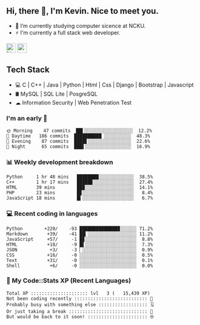 ## Hi, there 👋, I'm Kevin. Nice to meet you.

- 🌱 I’m currently studying computer sicence at NCKU.
- ⚡ I'm currently a full stack web developer.

<a href="https://www.linkedin.com/in/kevin12686/"><img alt="LinkedIn" src="https://img.shields.io/badge/linkedin%20-%230077B5.svg?&style=for-the-badge&logo=linkedin&logoColor=white" height=25></a>
<a href="https://www.instagram.com/kevin12686/"><img src="https://img.shields.io/badge/instagram-3f729b?&style=for-the-badge&logo=instagram&logoColor=white" height=25></a>

## Tech Stack

* 💻 C | C++ | Java | Python | Html | Css | Django | Bootstrap | Javascript
* 🛢️ MySQL | SQL Lite | PosgreSQL
* ☁ Information Security | Web Penetration Test

### I'm an early 🐤

<!-- early_bird start -->

```text
🌞 Morning    47 commits  ██▌░░░░░░░░░░░░░░░░░░  12.2%
🌆 Daytime   186 commits  ██████████▏░░░░░░░░░░  48.3%
🌃 Evening    87 commits  ████▋░░░░░░░░░░░░░░░░  22.6%
🌙 Night      65 commits  ███▌░░░░░░░░░░░░░░░░░  16.9%
```

<!-- early_bird end -->

### 📊 Weekly development breakdown

<!-- code_time start -->

```text
Python     1 hr 48 mins   ████████░░░░░░░░░░░░░  38.5%
C++        1 hr 17 mins   █████▊░░░░░░░░░░░░░░░  27.4%
HTML       39 mins        ██▉░░░░░░░░░░░░░░░░░░  14.1%
PHP        23 mins        █▊░░░░░░░░░░░░░░░░░░░   8.4%
JavaScript 18 mins        █▍░░░░░░░░░░░░░░░░░░░   6.7%
```

<!-- code_time end -->

### 💻 Recent coding in languages

<!-- code_diff start -->

```text
Python        +220/    -93 ██████████████▉░░░░░░ 71.2%
Markdown       +39/    -41 ██▎░░░░░░░░░░░░░░░░░░ 11.2%
JavaScript     +57/     -1 █▊░░░░░░░░░░░░░░░░░░░  8.8%
HTML           +18/     -9 █▌░░░░░░░░░░░░░░░░░░░  7.3%
JSON            +3/     -3 ▏░░░░░░░░░░░░░░░░░░░░  0.9%
CSS            +16/     -0 ░░░░░░░░░░░░░░░░░░░░░  0.5%
Text           +31/     -0 ░░░░░░░░░░░░░░░░░░░░░  0.1%
Shell           +6/     -0 ░░░░░░░░░░░░░░░░░░░░░  0.0%
```

<!-- code_diff end -->

### 🧰 My Code::Stats XP (Recent Languages)

<!-- codestats start -->

```text
Total XP ::::::::::::::::::::: lvl   3 (   15,439 XP) 
Not been coding recently ::::::::::::::::::::::::::: 🙈
Probably busy with something else :::::::::::::::::: 🗓
Or just taking a break ::::::::::::::::::::::::::::: 🌴
But would be back to it soon! :::::::::::::::::::::: 🤓
```

<!-- codestats end -->
